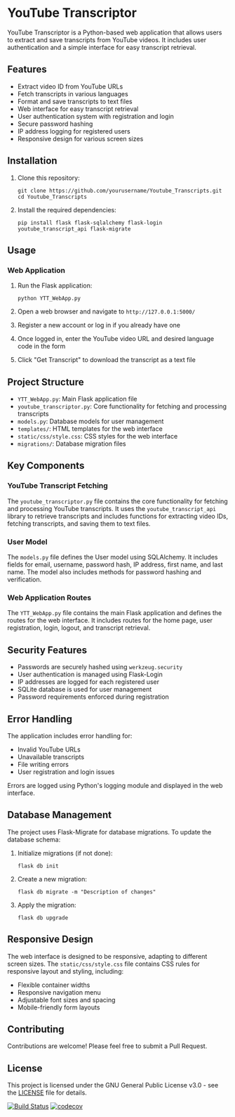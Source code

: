 # YouTube Transcriptor

YouTube Transcriptor is a Python-based web application that allows users to extract and save transcripts from YouTube videos. It includes user authentication and a simple interface for easy transcript retrieval.

## Features

- Extract video ID from YouTube URLs
- Fetch transcripts in various languages
- Format and save transcripts to text files
- Web interface for easy transcript retrieval
- User authentication system with registration and login
- Secure password hashing
- IP address logging for registered users
- Responsive design for various screen sizes

## Installation

1. Clone this repository:
   ```
   git clone https://github.com/yourusername/Youtube_Transcripts.git
   cd Youtube_Transcripts
   ```

2. Install the required dependencies:
   ```
   pip install flask flask-sqlalchemy flask-login youtube_transcript_api flask-migrate
   ```

## Usage

### Web Application

1. Run the Flask application:
   ```
   python YTT_WebApp.py
   ```

2. Open a web browser and navigate to `http://127.0.0.1:5000/`

3. Register a new account or log in if you already have one

4. Once logged in, enter the YouTube video URL and desired language code in the form

5. Click "Get Transcript" to download the transcript as a text file

## Project Structure

- `YTT_WebApp.py`: Main Flask application file
- `youtube_transcriptor.py`: Core functionality for fetching and processing transcripts
- `models.py`: Database models for user management
- `templates/`: HTML templates for the web interface
- `static/css/style.css`: CSS styles for the web interface
- `migrations/`: Database migration files

## Key Components

### YouTube Transcript Fetching

The `youtube_transcriptor.py` file contains the core functionality for fetching and processing YouTube transcripts. It uses the `youtube_transcript_api` library to retrieve transcripts and includes functions for extracting video IDs, fetching transcripts, and saving them to text files.

### User Model

The `models.py` file defines the User model using SQLAlchemy. It includes fields for email, username, password hash, IP address, first name, and last name. The model also includes methods for password hashing and verification.

### Web Application Routes

The `YTT_WebApp.py` file contains the main Flask application and defines the routes for the web interface. It includes routes for the home page, user registration, login, logout, and transcript retrieval.

## Security Features

- Passwords are securely hashed using `werkzeug.security`
- User authentication is managed using Flask-Login
- IP addresses are logged for each registered user
- SQLite database is used for user management
- Password requirements enforced during registration

## Error Handling

The application includes error handling for:
- Invalid YouTube URLs
- Unavailable transcripts
- File writing errors
- User registration and login issues

Errors are logged using Python's logging module and displayed in the web interface.

## Database Management

The project uses Flask-Migrate for database migrations. To update the database schema:

1. Initialize migrations (if not done):
   ```
   flask db init
   ```

2. Create a new migration:
   ```
   flask db migrate -m "Description of changes"
   ```

3. Apply the migration:
   ```
   flask db upgrade
   ```

## Responsive Design

The web interface is designed to be responsive, adapting to different screen sizes. The `static/css/style.css` file contains CSS rules for responsive layout and styling, including:

- Flexible container widths
- Responsive navigation menu
- Adjustable font sizes and spacing
- Mobile-friendly form layouts

## Contributing

Contributions are welcome! Please feel free to submit a Pull Request.

## License

This project is licensed under the GNU General Public License v3.0 - see the [LICENSE](LICENSE) file for details.

[![Build Status](https://github.com/yourusername/Youtube_Transcripts/workflows/Python%20application/badge.svg)](https://github.com/yourusername/Youtube_Transcripts/actions)
[![codecov](https://codecov.io/gh/yourusername/Youtube_Transcripts/branch/main/graph/badge.svg)](https://codecov.io/gh/yourusername/Youtube_Transcripts)
